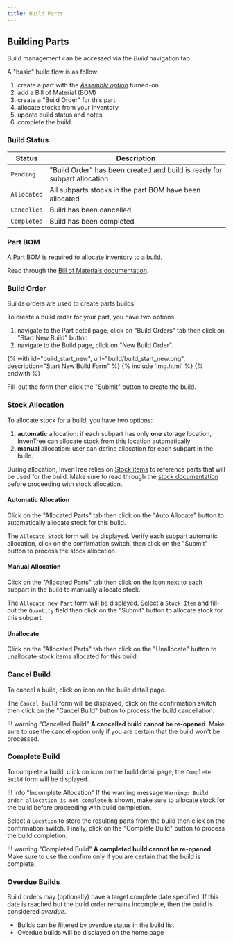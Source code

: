 ```yaml
---
title: Build Parts
---
```


## Building Parts

Build management can be accessed via the *Build* navigation tab.

A "basic" build flow is as follow:

1. create a part with the [*Assembly option*](../../part/views/#part-options) turned-on
0. add a Bill of Material (BOM)
0. create a "Build Order" for this part
0. allocate stocks from your inventory
0. update build status and notes
0. complete the build.

### Build Status

| Status | Description |
| ----------- | ----------- |
| `Pending` | "Build Order" has been created and build is ready for subpart allocation |
| `Allocated` | All subparts stocks in the part BOM have been allocated |
| `Cancelled` | Build has been cancelled |
| `Completed` | Build has been completed |

### Part BOM

A Part BOM is required to allocate inventory to a build.

Read through the [Bill of Materials documentation](../bom).

### Build Order

Builds orders are used to create parts builds.

To create a build order for your part, you have two options:

1. navigate to the Part detail page, click on "Build Orders" tab then click on "Start New Build" button
0. navigate to the Build page, click on "New Build Order".

{% with id="build_start_new", url="build/build_start_new.png", description="Start New Build Form" %}
{% include 'img.html' %}
{% endwith %}

Fill-out the form then click the "Submit" button to create the build.

### Stock Allocation

To allocate stock for a build, you have two options:

1. **automatic** allocation: if each subpart has only **one** storage location, InvenTree can allocate stock from this location automatically
0. **manual** allocation: user can define allocation for each subpart in the build.

During allocation, InvenTree relies on [Stock items](../../stock/stock/#stock-item) to reference parts that will be used for the build. Make sure to read through the [stock documentation](../../stock/stock) before proceeding with stock allocation.

#### Automatic Allocation

Click on the "Allocated Parts" tab then click on the "Auto Allocate" button to automatically allocate stock for this build.

The `Allocate Stock` form will be displayed. Verify each subpart automatic allocation, click on the confirmation switch, then click on the "Submit" button to process the stock allocation.

#### Manual Allocation

Click on the "Allocated Parts" tab then click on the <span class='fas fa-plus'></span> icon next to each subpart in the build to manually allocate stock.

The `Allocate new Part` form will be displayed. Select a `Stock Item` and fill-out the `Quantity` field then click on the "Submit" button to allocate stock for this subpart.

#### Unallocate

Click on the "Allocated Parts" tab then click on the "Unallocate" button to unallocate stock items allocated for this build.

### Cancel Build

To cancel a build, click on <span class='fas fa-times-circle'></span> icon on the build detail page.

The `Cancel Build` form will be displayed, click on the confirmation switch then click on the "Cancel Build" button to process the build cancellation.

!!! warning "Cancelled Build"
	**A cancelled build cannot be re-opened**. Make sure to use the cancel option only if you are certain that the build won't be processed.

### Complete Build

To complete a build, click on <span class='fas fa-tools'></span> icon on the build detail page, the `Complete Build` form will be displayed.

!!! info "Incomplete Allocation"
	If the warning message `Warning: Build order allocation is not complete` is shown, make sure to allocate stock for the build before proceeding with build completion.

Select a `Location` to store the resulting parts from the build then click on the confirmation switch.
Finally, click on the "Complete Build" button to process the build completion.

!!! warning "Completed Build"
	**A completed build cannot be re-opened**. Make sure to use the confirm only if you are certain that the build is complete.

### Overdue Builds

Build orders may (optionally) have a target complete date specified. If this date is reached but the build order remains incomplete, then the build is considered *overdue*.

- Builds can be filtered by overdue status in the build list
- Overdue builds will be displayed on the home page
